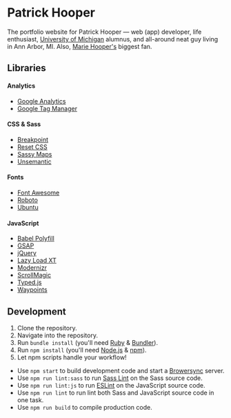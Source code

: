 # Patrick Hooper

The portfolio website for Patrick Hooper — web (app) developer, life enthusiast, [University of Michigan](http://umich.edu/) alumnus, and all-around neat guy living in Ann Arbor, MI. Also, [Marie Hooper's](https://mariehooper.me) biggest fan.

## Libraries

#### Analytics

- [Google Analytics](https://www.google.com/analytics/)
- [Google Tag Manager](https://www.google.com/analytics/tag-manager/)

#### CSS & Sass

- [Breakpoint](http://breakpoint-sass.com/)
- [Reset CSS](https://necolas.github.io/normalize.css/)
- [Sassy Maps](https://github.com/at-import/Sassy-Maps)
- [Unsemantic](http://unsemantic.com/)

#### Fonts

- [Font Awesome](http://fortawesome.github.io/Font-Awesome/)
- [Roboto](https://www.google.com/fonts/specimen/Roboto)
- [Ubuntu](https://www.google.com/fonts/specimen/Ubuntu)

#### JavaScript

- [Babel Polyfill](https://babeljs.io/docs/usage/polyfill/)
- [GSAP](http://greensock.com/gsap)
- [jQuery](https://jquery.com)
- [Lazy Load XT](http://ressio.github.io/lazy-load-xt/)
- [Modernizr](http://modernizr.com/)
- [ScrollMagic](http://scrollmagic.io/)
- [Typed.js](http://www.mattboldt.com/demos/typed-js/)
- [Waypoints](http://imakewebthings.com/waypoints/)

## Development

1. Clone the repository.
2. Navigate into the repository.
3. Run `bundle install` (you'll need [Ruby](https://www.ruby-lang.org/en/) & [Bundler](http://bundler.io/)).
4. Run `npm install` (you'll need [Node.js](https://nodejs.org/en/) & [npm](https://www.npmjs.com/)).
5. Let npm scripts handle your workflow!
  * Use `npm start` to build development code and start a [Browersync](https://www.browsersync.io/) server.
  * Use `npm run lint:sass` to run [Sass Lint](https://github.com/sasstools/sass-lint) on the Sass source code.
  * Use `npm run lint:js` to run [ESLint](http://eslint.org/) on the JavaScript source code.
  * Use `npm run lint` to run lint both Sass and JavaScript source code in one task.
  * Use `npm run build` to compile production code.

